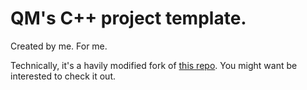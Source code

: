 # QM's C++ project template.

Created by me. For me.

Technically, it's a havily modified fork of [this repo](https://github.com/cpp-best-practices/cmake_conan_boilerplate_template). You might want be interested to check it out.
